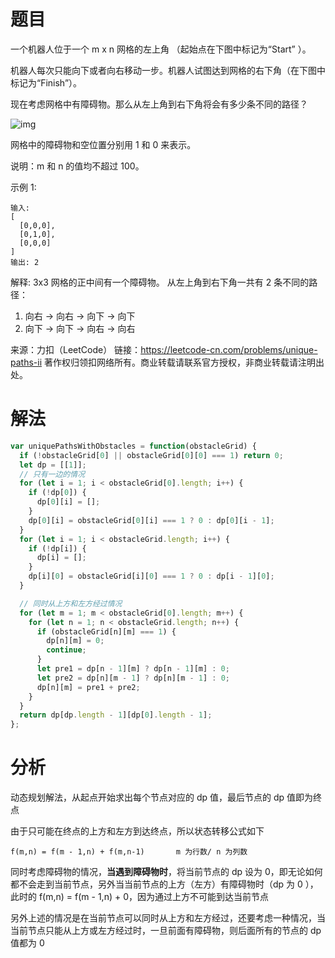 
# 题目

一个机器人位于一个 m x n 网格的左上角 （起始点在下图中标记为“Start” ）。

机器人每次只能向下或者向右移动一步。机器人试图达到网格的右下角（在下图中标记为“Finish”）。

现在考虑网格中有障碍物。那么从左上角到右下角将会有多少条不同的路径？

![img](https://assets.leetcode-cn.com/aliyun-lc-upload/uploads/2018/10/22/robot_maze.png)

网格中的障碍物和空位置分别用 1 和 0 来表示。

说明：m 和 n 的值均不超过 100。

示例 1:

```
输入:
[
  [0,0,0],
  [0,1,0],
  [0,0,0]
]
输出: 2
```

解释:
3x3 网格的正中间有一个障碍物。
从左上角到右下角一共有 2 条不同的路径：

1. 向右 -> 向右 -> 向下 -> 向下
2. 向下 -> 向下 -> 向右 -> 向右

来源：力扣（LeetCode）
链接：https://leetcode-cn.com/problems/unique-paths-ii
著作权归领扣网络所有。商业转载请联系官方授权，非商业转载请注明出处。

# 解法

```javascript
var uniquePathsWithObstacles = function(obstacleGrid) {
  if (!obstacleGrid[0] || obstacleGrid[0][0] === 1) return 0;
  let dp = [[1]];
  // 只有一边的情况
  for (let i = 1; i < obstacleGrid[0].length; i++) {
    if (!dp[0]) {
      dp[0][i] = [];
    }
    dp[0][i] = obstacleGrid[0][i] === 1 ? 0 : dp[0][i - 1];
  }
  for (let i = 1; i < obstacleGrid.length; i++) {
    if (!dp[i]) {
      dp[i] = [];
    }
    dp[i][0] = obstacleGrid[i][0] === 1 ? 0 : dp[i - 1][0];
  }

  // 同时从上方和左方经过情况
  for (let m = 1; m < obstacleGrid[0].length; m++) {
    for (let n = 1; n < obstacleGrid.length; n++) {
      if (obstacleGrid[n][m] === 1) {
        dp[n][m] = 0;
        continue;
      }
      let pre1 = dp[n - 1][m] ? dp[n - 1][m] : 0;
      let pre2 = dp[n][m - 1] ? dp[n][m - 1] : 0;
      dp[n][m] = pre1 + pre2;
    }
  }
  return dp[dp.length - 1][dp[0].length - 1];
};
```

# 分析

动态规划解法，从起点开始求出每个节点对应的 dp 值，最后节点的 dp 值即为终点

由于只可能在终点的上方和左方到达终点，所以状态转移公式如下

```
f(m,n) = f(m - 1,n) + f(m,n-1)       m 为行数/ n 为列数
```

同时考虑障碍物的情况，**当遇到障碍物时**，将当前节点的 dp 设为 0，即无论如何都不会走到当前节点，另外当当前节点的上方（左方）有障碍物时（dp 为 0 ），此时的 f(m,n) =  f(m - 1,n) + 0，因为通过上方不可能到达当前节点

另外上述的情况是在当前节点可以同时从上方和左方经过，还要考虑一种情况，当当前节点只能从上方或左方经过时，一旦前面有障碍物，则后面所有的节点的 dp 值都为 0